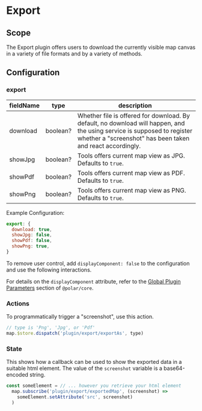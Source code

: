# Export

## Scope

The Export plugin offers users to download the currently visible map canvas in a variety of file formats and by a variety of methods.

## Configuration

### export

| fieldName | type | description |
| - | - | - |
| download | boolean? | Whether file is offered for download. By default, no download will happen, and the using service is supposed to register whether a "screenshot" has been taken and react accordingly. |
| showJpg | boolean? | Tools offers current map view as JPG. Defaults to `true`. |
| showPdf | boolean? | Tools offers current map view as PDF. Defaults to `true`. |
| showPng | boolean? | Tools offers current map view as PNG. Defaults to `true`. |

Example Configuration:
```js
export: {
  download: true,
  showJpg: false,
  showPdf: false,
  showPng: true,
}
```

To remove user control, add `displayComponent: false` to the configuration and use the following interactions.

For details on the `displayComponent` attribute, refer to the [Global Plugin Parameters](../../core/README.md#global-plugin-parameters) section of `@polar/core`.

### Actions

To programmatically trigger a "screenshot", use this action.

```js
// type is 'Png', 'Jpg', or 'Pdf'
map.$store.dispatch('plugin/export/exportAs', type)
```

### State

This shows how a callback can be used to show the exported data in a suitable html element. The value of the `screenshot` variable is a base64-encoded string.

```js
const someElement = // ... however you retrieve your html element
  map.subscribe('plugin/export/exportedMap', (screenshot) =>
    someElement.setAttribute('src', screenshot)
  )
```
